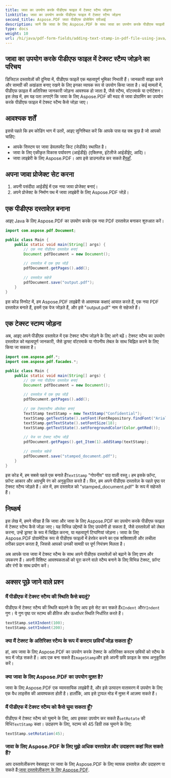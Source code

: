 ```yaml
---
title: जावा का उपयोग करके पीडीएफ फाइल में टेक्स्ट स्टैम्प जोड़ना
linktitle: जावा का उपयोग करके पीडीएफ फाइल में टेक्स्ट स्टैम्प जोड़ना
second_title: Aspose.PDF जावा पीडीएफ प्रोसेसिंग एपीआई
description: जानें कि जावा के लिए Aspose.PDF के साथ जावा का उपयोग करके पीडीएफ फाइलों में टेक्स्ट स्टैम्प कैसे जोड़ें। अपने पीडीएफ दस्तावेज़ों को सहजता से अनुकूलित करें।
type: docs
weight: 10
url: /hi/java/pdf-form-fields/adding-text-stamp-in-pdf-file-using-java/
---
```


## जावा का उपयोग करके पीडीएफ फाइल में टेक्स्ट स्टैम्प जोड़ने का परिचय

डिजिटल दस्तावेज़ों की दुनिया में, पीडीएफ फाइलें एक महत्वपूर्ण भूमिका निभाती हैं। जानकारी साझा करने और सामग्री की अखंडता बनाए रखने के लिए इनका व्यापक रूप से उपयोग किया जाता है। कई मामलों में, पीडीएफ फ़ाइल में अतिरिक्त जानकारी जोड़ना आवश्यक हो जाता है, जैसे स्टैम्प, वॉटरमार्क या एनोटेशन। इस लेख में, हम यह पता लगाएंगे कि जावा के लिए Aspose.PDF की मदद से जावा प्रोग्रामिंग का उपयोग करके पीडीएफ फाइल में टेक्स्ट स्टैम्प कैसे जोड़ा जाए।

## आवश्यक शर्तें

इससे पहले कि हम कोडिंग भाग में उतरें, आइए सुनिश्चित करें कि आपके पास वह सब कुछ है जो आपको चाहिए:

- आपके सिस्टम पर जावा डेवलपमेंट किट (जेडीके) स्थापित है।
- जावा के लिए एकीकृत विकास पर्यावरण (आईडीई) (एक्लिप्स, इंटेलीजे आईडीईए, आदि)।
-  जावा लाइब्रेरी के लिए Aspose.PDF। आप इसे डाउनलोड कर सकते हैं[यहाँ](https://releases.aspose.com/pdf/java/).

## अपना जावा प्रोजेक्ट सेट करना

1. अपनी पसंदीदा आईडीई में एक नया जावा प्रोजेक्ट बनाएं।
2. अपने प्रोजेक्ट के निर्माण पथ में जावा लाइब्रेरी के लिए Aspose.PDF जोड़ें।

## एक पीडीएफ दस्तावेज़ बनाना

आइए Java के लिए Aspose.PDF का उपयोग करके एक नया PDF दस्तावेज़ बनाकर शुरुआत करें।

```java
import com.aspose.pdf.Document;

public class Main {
    public static void main(String[] args) {
        // एक नया पीडीएफ दस्तावेज़ बनाएं
        Document pdfDocument = new Document();
        
        // दस्तावेज़ में एक पृष्ठ जोड़ें
        pdfDocument.getPages().add();
        
        // दस्तावेज़ सहेजें
        pdfDocument.save("output.pdf");
    }
}
```

इस कोड स्निपेट में, हम Aspose.PDF लाइब्रेरी से आवश्यक कक्षाएं आयात करते हैं, एक नया PDF दस्तावेज़ बनाते हैं, इसमें एक पेज जोड़ते हैं, और इसे "output.pdf" नाम से सहेजते हैं।

## एक टेक्स्ट स्टाम्प जोड़ना

अब, आइए अपने पीडीएफ दस्तावेज़ में एक टेक्स्ट स्टैम्प जोड़ने के लिए आगे बढ़ें। टेक्स्ट स्टैम्प का उपयोग दस्तावेज़ को महत्वपूर्ण जानकारी, जैसे ड्राफ्ट वॉटरमार्क या गोपनीय लेबल के साथ चिह्नित करने के लिए किया जा सकता है।

```java
import com.aspose.pdf.*;
import com.aspose.pdf.facades.*;

public class Main {
    public static void main(String[] args) {
        // एक नया पीडीएफ दस्तावेज़ बनाएं
        Document pdfDocument = new Document();
        
        // दस्तावेज़ में एक पृष्ठ जोड़ें
        pdfDocument.getPages().add();
        
        // एक टेक्स्टस्टैम्प ऑब्जेक्ट बनाएं
        TextStamp textStamp = new TextStamp("Confidential");
        textStamp.getTextState().setFont(FontRepository.findFont("Arial"));
        textStamp.getTextState().setFontSize(18);
        textStamp.getTextState().setForegroundColor(Color.getRed());
        
        // पेज पर टेक्स्ट स्टैम्प जोड़ें
        pdfDocument.getPages().get_Item(1).addStamp(textStamp);
        
        // दस्तावेज़ सहेजें
        pdfDocument.save("stamped_document.pdf");
    }
}
```

 इस कोड में, हम सबसे पहले एक बनाते हैं`TextStamp` "गोपनीय" पाठ वाली वस्तु। हम इसके फ़ॉन्ट, फ़ॉन्ट आकार और अग्रभूमि रंग को अनुकूलित करते हैं। फिर, हम अपने पीडीएफ दस्तावेज़ के पहले पृष्ठ पर टेक्स्ट स्टैम्प जोड़ते हैं। अंत में, हम दस्तावेज़ को "stamped_document.pdf" के रूप में सहेजते हैं।

## निष्कर्ष

इस लेख में, हमने सीखा है कि जावा और जावा के लिए Aspose.PDF का उपयोग करके पीडीएफ फाइल में टेक्स्ट स्टैम्प कैसे जोड़ा जाए। यह विभिन्न उद्देश्यों के लिए उपयोगी हो सकता है, जैसे दस्तावेज़ों को लेबल करना, उन्हें ड्राफ्ट के रूप में चिह्नित करना, या महत्वपूर्ण टिप्पणियां जोड़ना। जावा के लिए Aspose.PDF प्रोग्रामेटिक रूप से पीडीएफ फाइलों में हेरफेर करने का एक शक्तिशाली और लचीला तरीका प्रदान करता है, जिससे आपको उनकी सामग्री पर पूर्ण नियंत्रण मिलता है।

अब आपके पास जावा में टेक्स्ट स्टैम्प के साथ अपने पीडीएफ दस्तावेज़ों को बढ़ाने के लिए ज्ञान और उपकरण हैं। अपनी विशिष्ट आवश्यकताओं को पूरा करने वाले स्टैम्प बनाने के लिए विभिन्न टेक्स्ट, फ़ॉन्ट और रंगों के साथ प्रयोग करें।

## अक्सर पूछे जाने वाले प्रश्न

### मैं पीडीएफ में टेक्स्ट स्टैम्प की स्थिति कैसे बदलूं?

 पीडीएफ में टेक्स्ट स्टैम्प की स्थिति बदलने के लिए आप इसे सेट कर सकते हैं`XIndent` और`YIndent` गुण। ये गुण पृष्ठ पर स्टाम्प की क्षैतिज और ऊर्ध्वाधर स्थिति निर्धारित करते हैं।

```java
textStamp.setXIndent(100);
textStamp.setYIndent(200);
```

### क्या मैं टेक्स्ट के अतिरिक्त स्टैम्प के रूप में कस्टम छवियाँ जोड़ सकता हूँ?

 हां, आप जावा के लिए Aspose.PDF का उपयोग करके टेक्स्ट के अतिरिक्त कस्टम छवियों को स्टैम्प के रूप में जोड़ सकते हैं। आप एक बना सकते हैं`ImageStamp`और इसे अपनी छवि फ़ाइल के साथ अनुकूलित करें।

### क्या जावा के लिए Aspose.PDF का उपयोग मुफ़्त है?

जावा के लिए Aspose.PDF एक व्यावसायिक लाइब्रेरी है, और इसे उत्पादन वातावरण में उपयोग के लिए एक वैध लाइसेंस की आवश्यकता होती है। हालाँकि, आप इसे ट्रायल मोड में मुफ़्त में आज़मा सकते हैं।

### मैं पीडीएफ में टेक्स्ट स्टैम्प को कैसे घुमा सकता हूँ?

 पीडीएफ में टेक्स्ट स्टैम्प को घुमाने के लिए, आप इसका उपयोग कर सकते हैं`setRotate` की विधि`TextStamp` कक्षा। उदाहरण के लिए, स्टाम्प को 45 डिग्री तक घुमाने के लिए:

```java
textStamp.setRotation(45);
```

### जावा के लिए Aspose.PDF के लिए मुझे अधिक दस्तावेज़ और उदाहरण कहां मिल सकते हैं?

 आप दस्तावेज़ीकरण वेबसाइट पर जावा के लिए Aspose.PDF के लिए व्यापक दस्तावेज़ और उदाहरण पा सकते हैं:[जावा दस्तावेज़ीकरण के लिए Aspose.PDF](https://reference.aspose.com/pdf/java/).